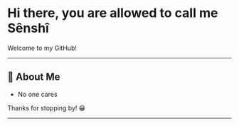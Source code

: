 # Hi there, you are allowed to call me Sênshî

Welcome to my GitHub!

---

## 🚀 About Me

- No one cares


Thanks for stopping by! 😁

---

